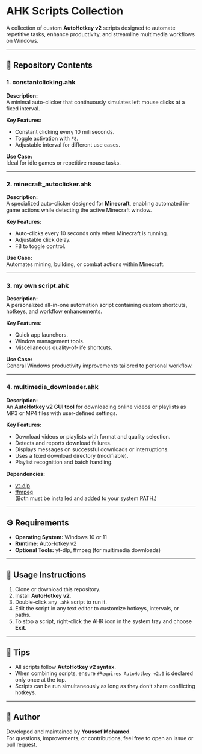 # AHK Scripts Collection

A collection of custom **AutoHotkey v2** scripts designed to automate repetitive tasks, enhance productivity, and streamline multimedia workflows on Windows.

---

## 📂 Repository Contents

### 1. **constantclicking.ahk**
**Description:**  
A minimal auto-clicker that continuously simulates left mouse clicks at a fixed interval.  

**Key Features:**  
- Constant clicking every 10 milliseconds.  
- Toggle activation with `F8`.  
- Adjustable interval for different use cases.  

**Use Case:**  
Ideal for idle games or repetitive mouse tasks.

---

### 2. **minecraft_autoclicker.ahk**
**Description:**  
A specialized auto-clicker designed for **Minecraft**, enabling automated in-game actions while detecting the active Minecraft window.  

**Key Features:**  
- Auto-clicks every 10 seconds only when Minecraft is running.  
- Adjustable click delay.  
- F8 to toggle control.  

**Use Case:**  
Automates mining, building, or combat actions within Minecraft.

---

### 3. **my own script.ahk**
**Description:**  
A personalized all-in-one automation script containing custom shortcuts, hotkeys, and workflow enhancements.  

**Key Features:**  
- Quick app launchers.  
- Window management tools.  
- Miscellaneous quality-of-life shortcuts.  

**Use Case:**  
General Windows productivity improvements tailored to personal workflow.

---

### 4. **multimedia_downloader.ahk**
**Description:**  
An **AutoHotkey v2 GUI tool** for downloading online videos or playlists as MP3 or MP4 files with user-defined settings.  

**Key Features:**  
- Download videos or playlists with format and quality selection.  
- Detects and reports download failures.  
- Displays messages on successful downloads or interruptions.  
- Uses a fixed download directory (modifiable).  
- Playlist recognition and batch handling.  

**Dependencies:**  
- [yt-dlp](https://github.com/yt-dlp/yt-dlp)  
- [ffmpeg](https://ffmpeg.org/download.html)  
(Both must be installed and added to your system PATH.)

---

## ⚙️ Requirements
- **Operating System:** Windows 10 or 11  
- **Runtime:** [AutoHotkey v2](https://www.autohotkey.com/)  
- **Optional Tools:** yt-dlp, ffmpeg (for multimedia downloads)

---

## 🚀 Usage Instructions
1. Clone or download this repository.  
2. Install **AutoHotkey v2**.  
3. Double-click any `.ahk` script to run it.  
4. Edit the script in any text editor to customize hotkeys, intervals, or paths.  
5. To stop a script, right-click the AHK icon in the system tray and choose **Exit**.

---

## 🧩 Tips
- All scripts follow **AutoHotkey v2 syntax**.  
- When combining scripts, ensure `#Requires AutoHotkey v2.0` is declared only once at the top.  
- Scripts can be run simultaneously as long as they don’t share conflicting hotkeys.  

---

## 👤 Author
Developed and maintained by **Youssef Mohamed**.  
For questions, improvements, or contributions, feel free to open an issue or pull request.

